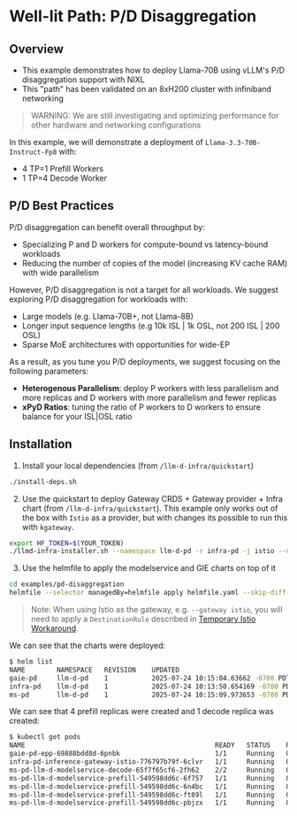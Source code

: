 # Well-lit Path: P/D Disaggregation

## Overview

- This example demonstrates how to deploy Llama-70B using vLLM's P/D disaggregation support with NIXL
- This "path" has been validated on an 8xH200 cluster with infiniband networking

> WARNING: We are still investigating and optimizing performance for other hardware and networking configurations

In this example, we will demonstrate a deployment of `Llama-3.3-70B-Instruct-Fp8` with:
- 4 TP=1 Prefill Workers
- 1 TP=4 Decode Worker

## P/D Best Practices

P/D disaggregation can benefit overall throughput by:
- Specializing P and D workers for compute-bound vs latency-bound workloads
- Reducing the number of copies of the model (increasing KV cache RAM) with wide parallelism

However, P/D disaggregation is not a target for all workloads. We suggest exploring P/D disaggregation for workloads with:
- Large models (e.g. Llama-70B+, not Llama-8B)
- Longer input sequence lengths (e.g 10k ISL | 1k OSL, not 200 ISL | 200 OSL)
- Sparse MoE architectures with opportunities for wide-EP

As a result, as you tune you P/D deployments, we suggest focusing on the following parameters:
- **Heterogenous Parallelism**: deploy P workers with less parallelism and more replicas and D workers with more parallelism and fewer replicas
- **xPyD Ratios**: tuning the ratio of P workers to D workers to ensure balance for your ISL|OSL ratio

## Installation

1. Install your local dependencies (from `/llm-d-infra/quickstart`)

```bash
./install-deps.sh
```

2. Use the quickstart to deploy Gateway CRDS + Gateway provider + Infra chart (from `/llm-d-infra/quickstart`). This example only works out of the box with `Istio` as a provider, but with changes its possible to run this with `kgateway`.
```bash
export HF_TOKEN=$(YOUR_TOKEN)
./llmd-infra-installer.sh --namespace llm-d-pd -r infra-pd -j istio --disable-metrics-collection
```

3. Use the helmfile to apply the modelservice and GIE charts on top of it
```bash
cd examples/pd-disaggregation
helmfile --selector managedBy=helmfile apply helmfile.yaml --skip-diff-on-install
```

> Note: When using Istio as the gateway, e.g. `--gateway istio`, you will need to apply a `DestinationRule` described in [Temporary Istio Workaround](../../istio-workaround.md).

We can see that the charts were deployed:

```bash
$ helm list
NAME    	NAMESPACE	REVISION	UPDATED                             	STATUS  	CHART                    	APP VERSION
gaie-pd 	llm-d-pd 	1       	2025-07-24 10:15:04.63662 -0700 PDT 	deployed	inferencepool-v0.5.1     	v0.5.1
infra-pd	llm-d-pd 	1       	2025-07-24 10:13:50.654169 -0700 PDT	deployed	llm-d-infra-1.0.7        	0.1
ms-pd   	llm-d-pd 	1       	2025-07-24 10:15:09.973653 -0700 PDT	deployed	llm-d-modelservice-0.0.19	0.0.1
```

We can see that 4 prefill replicas were created and 1 decode replica was created:

```bash
$ kubectl get pods
NAME                                                READY   STATUS    RESTARTS   AGE
gaie-pd-epp-69888bdd8d-6pnbk                        1/1     Running   0          54s
infra-pd-inference-gateway-istio-776797b79f-6clvr   1/1     Running   0          2m9s
ms-pd-llm-d-modelservice-decode-65f7f65cf6-2fh62    2/2     Running   0          50s
ms-pd-llm-d-modelservice-prefill-549598dd6c-6f757   1/1     Running   0          49s
ms-pd-llm-d-modelservice-prefill-549598dd6c-6n4bc   1/1     Running   0          49s
ms-pd-llm-d-modelservice-prefill-549598dd6c-ft89l   1/1     Running   0          49s
ms-pd-llm-d-modelservice-prefill-549598dd6c-pbjzx   1/1     Running   0          49s
```
